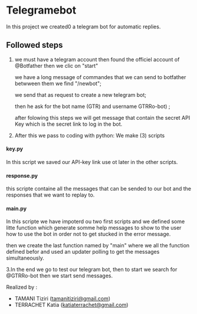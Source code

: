 #  Telegramebot 

In this project we created0 a telegram bot for automatic replies. 
## Followed steps
1. we must have a telegram account then found the officiel account of @Botfather then we clic on "start"

   we have a long message of commandes that we can send to botfather betwween them we find "/newbot"; 

   we send that as request to create a new telegram bot;

   then he ask for the bot name (GTR) and username GTRRo-bot) ;

   after folowing this steps we will get message that contain the secret API Key which is the secret link to log in the bot.

2. After this we pass to coding with python:
  We make (3) scripts 
  #### key.py
  In this script we saved our API-key link use ot later in the other scripts.
  ####  response.py
  this scripte containe all the messages that can be sended to our bot and the responses that we want to replay to.
  #### main.py
  In this scripte we have impoterd ou two first scripts and we defined some litte function which generate somme help messages to show to the user how to use the bot
  in order not to get stucked in the error message.
  
  then we create the last function named by "main" where we all the function defined befor and used an updater polling to get the messages simultaneously.
  
  3.In the end we go to test our telegram bot, then to start we search for @GTRRo-bot then we start send messages.
  
Realized by : 

- TAMANI Tiziri (tamanitiziri@gmail.com)
- TERRACHET Katia (katiaterrachet@gmail.com)



